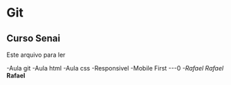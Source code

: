 # Git
## Curso Senai
Este arquivo para ler

-Aula git
-Aula html
-Aula css
    -Responsivel
    -Mobile First
---0
*-Rafael*
*Rafael*
**Rafael**
